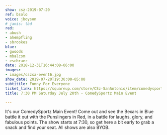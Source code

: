 ```yaml
---
show: csz-2019-07-20
ref: bsolo
voice: jboyson
# janis: tbd
red:
- abush
- ahempfling
- sbrookes
blue:
- gwoods
- mbalcom
- eschraer
date: 2018-12-31T16:44:08-06:00
images:
- images/cszsa-event6.jpg
show_date: 2019-07-20T19:30:00-05:00
subtitile: Funny For Everyone
ticket_link: https://squareup.com/store/CSz-SanAntonio/item/comedysportz-saturday-july-th
title: 7:30 PM Saturday July 20th - ComedySportz Main Event

---
```

It's our ComedySportz Main Event! Come out and see the Bexars in Blue battle it out with the Punslingers in Red, in a battle for laughs, glory, and fabulous points. The show starts at 7:30, so get here a bit early to grab a snack and find your seat. All shows are also BYOB.
